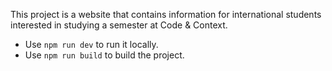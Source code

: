 This project is a website that contains information for international students interested in studying a semester at Code & Context.

- Use `npm run dev` to run it locally.
- Use `npm run build` to build the project.
